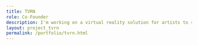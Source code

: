 ```yaml
---
title: TVRN
role: Co-Founder
description: I'm working on a virtual reality solution for artists to showcase their work across the globe.
layout: project_tvrn
permalink: /portfolio/tvrn.html
---
```

